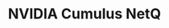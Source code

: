 ---
title: NVIDIA Cumulus NetQ
layout: pdf
product: Cumulus NetQ
type: pdf
bookhidden: true
version: "4.7"
imgData: cumulus-netq
siteSlug: cumulus-netq
pdfhidden: true
---